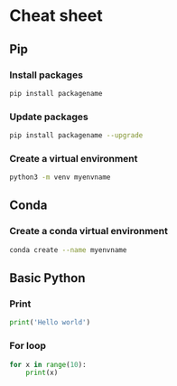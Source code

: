 # Cheat sheet

## Pip
### Install packages
```bash
pip install packagename
```
### Update packages
```bash
pip install packagename --upgrade
```
### Create a virtual environment
```bash
python3 -m venv myenvname
```


## Conda
### Create a conda virtual environment
```bash
conda create --name myenvname
```


## Basic Python
### Print
```python
print('Hello world')
```
### For loop
```python
for x in range(10):
    print(x)
```